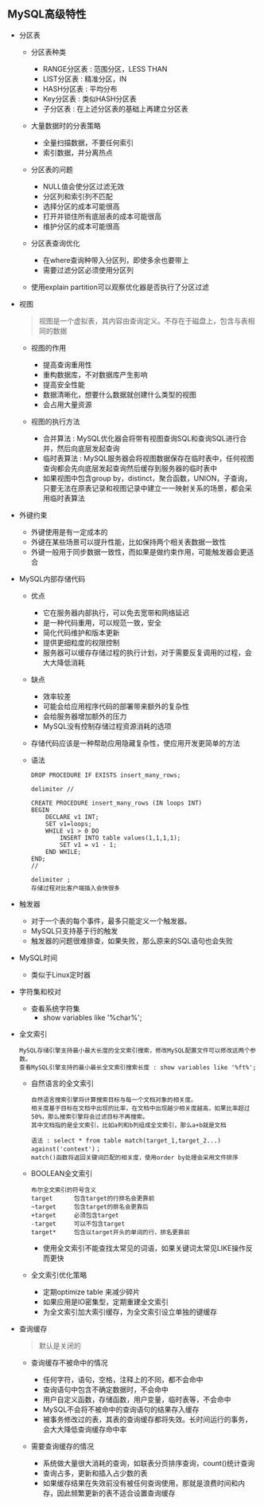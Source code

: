 ## MySQL高级特性

+ 分区表
    + 分区表种类
        + RANGE分区表 : 范围分区，LESS THAN
        + LIST分区表  : 精准分区，IN
        + HASH分区表  : 平均分布
        + Key分区表   : 类似HASH分区表
        + 子分区表    : 在上述分区表的基础上再建立分区表
    
    + 大量数据时的分表策略
        + 全量扫描数据，不要任何索引
        + 索引数据，并分离热点
    
    + 分区表的问题
        + NULL值会使分区过滤无效
        + 分区列和索引列不匹配
        + 选择分区的成本可能很高
        + 打开并锁住所有底层表的成本可能很高
        + 维护分区的成本可能很高

    + 分区表查询优化
        + 在where查询种带入分区列，即使多余也要带上
        + 需要过滤分区必须使用分区列

    + 使用explain partition可以观察优化器是否执行了分区过滤

+ 视图
    > 视图是一个虚拟表，其内容由查询定义。不存在于磁盘上，包含与表相同的数据
    + 视图的作用
        + 提高查询重用性
        + 重构数据库，不对数据库产生影响
        + 提高安全性能
        + 数据清晰化，想要什么数据就创建什么类型的视图
        + 会占用大量资源

    + 视图的执行方法
        + 合并算法 : MySQL优化器会将带有视图查询SQL和查询SQL进行合并，然后向底层发起查询
        + 临时表算法 : MySQL服务器会将视图数据保存在临时表中，任何视图查询都会先向底层发起查询然后缓存到服务器的临时表中
        + 如果视图中包含group by，distinct，聚合函数，UNION，子查询，只要无法在原表记录和视图记录中建立一一映射关系的场景，都会采用临时表算法
        
+ 外键约束
    + 外键使用是有一定成本的
    + 外键在某些场景可以提升性能，比如保持两个相关表数据一致性
    + 外键一般用于同步数据一致性，而如果是做约束作用，可能触发器会更适合

+ MySQL内部存储代码
    + 优点
        + 它在服务器内部执行，可以免去宽带和网络延迟
        + 是一种代码重用，可以规范一致，安全
        + 简化代码维护和版本更新
        + 提供更细粒度的权限控制
        + 服务器可以缓存存储过程的执行计划，对于需要反复调用的过程，会大大降低消耗
    + 缺点
        + 效率较差
        + 可能会给应用程序代码的部署带来额外的复杂性
        + 会给服务器增加额外的压力
        + MySQL没有控制存储过程资源消耗的选项
    + 存储代码应该是一种帮助应用隐藏复杂性，使应用开发更简单的方法

    + 语法
        ```
        DROP PROCEDURE IF EXISTS insert_many_rows;

        delimiter //
    
        CREATE PROCEDURE insert_many_rows (IN loops INT)
        BEGIN 
            DECLARE v1 INT;
            SET v1=loops;
            WHILE v1 > 0 DO 
                INSERT INTO table values(1,1,1,1);
                SET v1 = v1 - 1;
            END WHILE;
        END;
        //
    
        delimiter ;
        存储过程对比客户端插入会快很多
        ```  

+ 触发器
    + 对于一个表的每个事件，最多只能定义一个触发器。
    + MySQL只支持基于行的触发
    + 触发器的问题很难排查，如果失败，那么原来的SQL语句也会失败

+ MySQL时间
    + 类似于Linux定时器

+ 字符集和校对
    + 查看系统字符集
        + show variables like '%char%';
    
+ 全文索引
    ```
    MySQL存储引擎支持最小最大长度的全文索引搜索，修改MySQL配置文件可以修改这两个参数。 
    查看MySQL引擎支持的最小最长全文索引搜索长度 : show variables like '%ft%';
    ```
    + 自然语言的全文索引
        ```
        自然语言搜索引擎将计算搜索目标与每一个文档对象的相关度。
        相关度基于目标在文档中出现的比率，在文档中出现越少相关度越高，如果比率超过50%，那么搜索引擎将会过滤目标不再搜索。
        其中文档指的是全文索引，比如a列和b列组成全文索引，那么a+b就是文档

        语法 : select * from table match(target_1,target_2...) against('context')；
        match()函数将返回关键词匹配的相关度，使用order by处理会采用文件排序
        ```

    + BOOLEAN全文索引
        ```
        布尔全文索引的符号含义
        target      包含target的行排名会更靠前
        ~target     包含target的排名会更靠后
        +target     必须包含target
        -target     可以不包含target
        target*     包含以target开头的单词的行，排名更靠前
        ```
        
        + 使用全文索引不能查找太常见的词语，如果关键词太常见LIKE操作反而更快
    
    + 全文索引优化策略
        + 定期optimize table 来减少碎片
        + 如果应用是IO密集型，定期重建全文索引
        + 为全文索引加大索引缓存，为全文索引设立单独的键缓存

+ 查询缓存
    > 默认是关闭的
    + 查询缓存不被命中的情况
        + 任何字符，语句，空格，注释上的不同，都不会命中
        + 查询语句中包含不确定数据时，不会命中
        + 用户自定义函数，存储函数，用户变量，临时表等，不会命中
        + MySQL不会将不被命中的查询语句的结果存入缓存
        + 被事务修改过的表，其表的查询缓存都将失效。长时间运行的事务，会大大降低查询缓存命中率

    + 需要查询缓存的情况
        + 系统做大量很大消耗的查询，如联表分页排序查询，count()统计查询
        + 查询占多，更新和插入占少数的表
        + 如果缓存结果在失效前没有被任何查询使用，那就是浪费时间和内存，因此频繁更新的表不适合设置查询缓存

        
   
